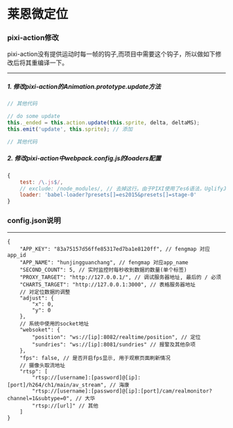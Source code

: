 # 莱恩微定位

### pixi-action修改

pixi-action没有提供运动时每一帧的钩子,而项目中需要这个钩子，所以做如下修改后将其重编译一下。

-------------------------------------

##### 1. 修改pixi-action的Animation.prototype.update方法
```js
// 其他代码

// do some update
this._ended = this.action.update(this.sprite, delta, deltaMS);
this.emit('update', this.sprite); // 添加

// 其他代码
```
##### 2. 修改pixi-action中webpack.config.js的loaders配置
```js
{
    test: /\.js$/,
    // exclude: /node_modules/, // 去掉这行。由于PIXI使用了es6语法，UglifyJsPlugin压缩时会报错
    loader: 'babel-loader?presets[]=es2015&presets[]=stage-0'
}
```

### config.json说明

---------------------------
    {
        "APP_KEY": "83a75157d56ffe85317ed7ba1e8120ff", // fengmap 对应app_id
        "APP_NAME": "hunjingguanchang", // fengmap 对应app_name
        "SECOND_COUNT": 5, // 实时监控时每秒收到数据的数量(单个标签)
        "PROXY_TARGET": "http://127.0.0.1/", // 调试服务器地址, 最后的 / 必须
        "CHARTS_TARGET": "http://127.0.0.1:3000", // 表格服务器地址
        // 对定位数据的调整
        "adjust": {
            "x": 0,
            "y": 0
        },
        // 系统中使用的socket地址
        "websoket": {
            "position": "ws://[ip]:8082/realtime/position", // 定位
            "sundries": "ws://[ip]:8081/sundries" // 报警及其他杂项
        },
        "fps": false, // 是否开启fps显示, 用于观察页面刷新情况
        // 摄像头取流地址
        "rtsp": [
            "rtsp://[username]:[password]@[ip]:[port]/h264/ch1/main/av_stream", // 海康
            "rtsp://[username]:[password]@[ip]:[port]/cam/realmonitor?channel=1&subtype=0", // 大华
            "rtsp://[url]" // 其他
        ]
    }
